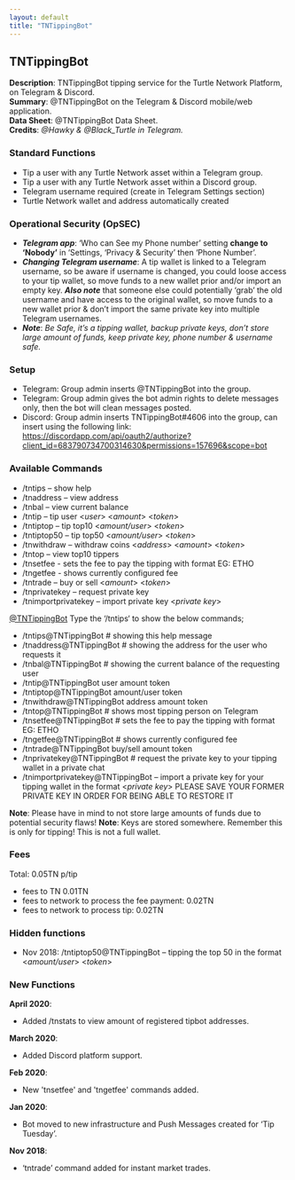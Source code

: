 ```yaml
---
layout: default
title: "TNTippingBot"
---
```

## TNTippingBot

**Description**: TNTippingBot tipping service for the Turtle Network Platform, on Telegram & Discord.<br>
**Summary**: @TNTippingBot on the Telegram & Discord mobile/web application.<br>
**Data Sheet**: @TNTippingBot Data Sheet.<br>
**Credits**: *@Hawky & @Black_Turtle in Telegram.*

### Standard Functions

* Tip a user with any Turtle Network asset within a Telegram group.
* Tip a user with any Turtle Network asset within a Discord group.
* Telegram username required (create in Telegram Settings section)
* Turtle Network wallet and address automatically created

### Operational Security (OpSEC)

* ***Telegram app***: ‘Who can See my Phone number’ setting **change to ‘Nobody’** in ‘Settings, ‘Privacy & Security’ then ‘Phone Number’.
* ***Changing Telegram username***: A tip wallet is linked to a Telegram username, so be aware if username is changed, you could loose access to your tip wallet, so move funds to a new wallet prior and/or import an empty key. ***Also note*** that someone else could potentially ‘grab’ the old username and have access to the original wallet, so move funds to a new wallet prior & don’t import the same private key into multiple Telegram usernames.
* ***Note***: *Be Safe, it’s a tipping wallet, backup private keys, don’t store large amount of funds, keep private key, phone number & username safe.*

### Setup

* Telegram: Group admin inserts @TNTippingBot into the group.
* Telegram: Group admin gives the bot admin rights to delete messages only, then the bot will clean messages posted.
* Discord: Group admin inserts TNTippingBot#4606 into the group, can insert using the following link: https://discordapp.com/api/oauth2/authorize?client_id=683790734700314630&permissions=157696&scope=bot

### Available Commands

* /tntips – show help
* /tnaddress – view address
* /tnbal – view current balance
* /tntip – tip user <*user*> <*amount*> <*token*>
* /tntiptop – tip top10 <*amount/user*> <*token*>
* /tntiptop50 – tip top50 <*amount/user*> <*token*>
* /tnwithdraw – withdraw coins <*address*> <*amount*> <*token*>
* /tntop – view top10 tippers
* /tnsetfee - sets the fee to pay the tipping with format <fee> EG: ETHO
* /tngetfee - shows currently configured fee
* /tntrade – buy or sell <*amount*> <*token*>
* /tnprivatekey – request private key
* /tnimportprivatekey – import private key <*private key*>

[@TNTippingBot](https://t.me/TNTippingBot) Type the ‘/tntips‘ to show the below commands;
* /tntips@TNTippingBot # showing this help message 
* /tnaddress@TNTippingBot # showing the address for the user who requests it 
* /tnbal@TNTippingBot # showing the current balance of the requesting user 
* /tntip@TNTippingBot user amount token
* /tntiptop@TNTippingBot amount/user token
* /tnwithdraw@TNTippingBot address amount token
* /tntop@TNTippingBot # shows most tipping person on Telegram
* /tnsetfee@TNTippingBot # sets the fee to pay the tipping with format <fee> EG: ETHO
* /tngetfee@TNTippingBot # shows currently configured fee
* /tntrade@TNTippingBot buy/sell amount token
* /tnprivatekey@TNTippingBot # request the private key to your tipping wallet in a private chat
* /tnimportprivatekey@TNTippingBot – import a private key for your tipping wallet in the format <*private key*> PLEASE SAVE YOUR FORMER PRIVATE KEY IN ORDER FOR BEING ABLE TO RESTORE IT

**Note**: Please have in mind to not store large amounts of funds due to potential security flaws!
**Note**: Keys are stored somewhere. Remember this is only for tipping! This is not a full wallet.

### Fees
Total: 0.05TN p/tip
* fees to TN 0.01TN
* fees to network to process the fee payment: 0.02TN
* fees to network to process tip: 0.02TN

### Hidden functions
* Nov 2018: /tntiptop50@TNTippingBot – tipping the top 50 in the format <*amount/user*> <*token*>

### New Functions

**April 2020**:
* Added /tnstats to view amount of registered tipbot addresses.

**March 2020**:
* Added Discord platform support.

**Feb 2020**: 
* New 'tnsetfee' and 'tngetfee' commands added.

**Jan 2020**: 
* Bot moved to new infrastructure and Push Messages created for ‘Tip Tuesday’.

**Nov 2018**: 
* ‘tntrade’ command added for instant market trades.<br>
